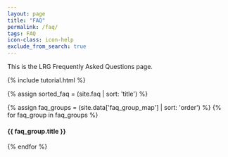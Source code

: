 ```yaml
---
layout: page
title: "FAQ"
permalink: /faq/
tags: FAQ
icon-class: icon-help
exclude_from_search: true
---
```


This is the LRG Frequently Asked Questions page.

{% include tutorial.html %}

{% assign sorted_faq = (site.faq | sort: 'title') %}

{% assign faq_groups = (site.data['faq_group_map'] | sort: 'order') %}
{% for faq_group in faq_groups %}
<h4>{{ faq_group.title }}</h4>
{% endfor %}